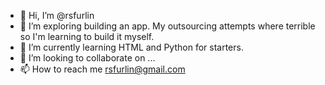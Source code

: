- 👋 Hi, I’m @rsfurlin
- 👀 I’m exploring building an app.  My outsourcing attempts where terrible so I'm learning to build it myself.
- 🌱 I’m currently learning HTML and Python for starters.
- 💞️ I’m looking to collaborate on ...
- 📫 How to reach me rsfurlin@gmail.com

<!---
rsfurlin/rsfurlin is a ✨ special ✨ repository because its `README.md` (this file) appears on your GitHub profile.
You can click the Preview link to take a look at your changes.
--->
